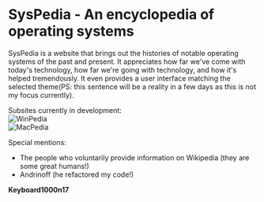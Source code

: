 # SysPedia - An encyclopedia of operating systems

SysPedia is a website that brings out the histories of notable operating systems of the past and present. It appreciates how far we've come with today's technology, how far we're going with technology, and how it's helped tremendously. It even provides a user interface matching the selected theme(PS: this sentence will be a reality in a few days as this is not my focus currently).

Subsites currently in development:  
![WinPedia](./src/WinPedia/Images/WinPedia-logo.svg)  
![MacPedia](./src/MacPedia/Images/MacPedia-logo.svg)

Special mentions:
- The people who voluntarily provide information on Wikipedia (they are some great humans!)
- Andrinoff (he refactored my code!)

**Keyboard1000n17**
